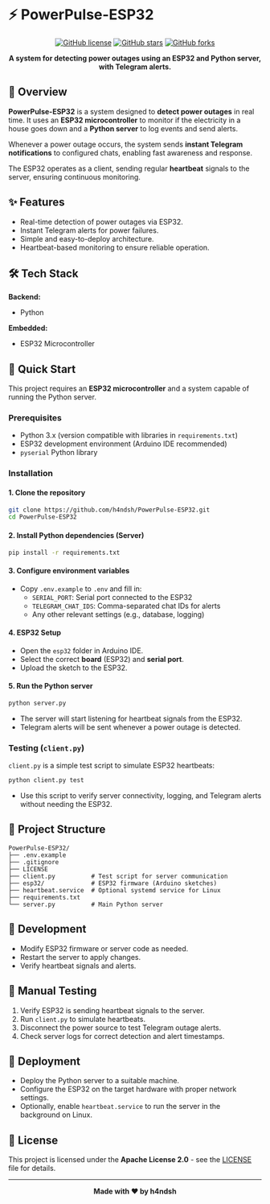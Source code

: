 
# ⚡ PowerPulse-ESP32

<div align="center">

[![GitHub license](https://img.shields.io/github/license/h4ndsh/PowerPulse-ESP32?style=for-the-badge)](LICENSE)
[![GitHub stars](https://img.shields.io/github/stars/h4ndsh/PowerPulse-ESP32?style=for-the-badge)](https://github.com/h4ndsh/PowerPulse-ESP32/stargazers)
[![GitHub forks](https://img.shields.io/github/forks/h4ndsh/PowerPulse-ESP32?style=for-the-badge)](https://github.com/h4ndsh/PowerPulse-ESP32/network)

**A system for detecting power outages using an ESP32 and Python server, with Telegram alerts.**

</div>

## 📖 Overview

**PowerPulse-ESP32** is a system designed to **detect power outages** in real time. It uses an **ESP32 microcontroller** to monitor if the electricity in a house goes down and a **Python server** to log events and send alerts.  

Whenever a power outage occurs, the system sends **instant Telegram notifications** to configured chats, enabling fast awareness and response.  

The ESP32 operates as a client, sending regular **heartbeat** signals to the server, ensuring continuous monitoring.

## ✨ Features

- Real-time detection of power outages via ESP32.
- Instant Telegram alerts for power failures.
- Simple and easy-to-deploy architecture.
- Heartbeat-based monitoring to ensure reliable operation.

## 🛠️ Tech Stack

**Backend:**

- Python

**Embedded:**

- ESP32 Microcontroller

## 🚀 Quick Start

This project requires an **ESP32 microcontroller** and a system capable of running the Python server.

### Prerequisites

- Python 3.x (version compatible with libraries in `requirements.txt`)
- ESP32 development environment (Arduino IDE recommended)
- `pyserial` Python library

### Installation

#### 1. Clone the repository
```bash
git clone https://github.com/h4ndsh/PowerPulse-ESP32.git
cd PowerPulse-ESP32
```

#### 2. Install Python dependencies (Server)
```bash
pip install -r requirements.txt
```

#### 3. Configure environment variables
- Copy `.env.example` to `.env` and fill in:
  - `SERIAL_PORT`: Serial port connected to the ESP32
  - `TELEGRAM_CHAT_IDS`: Comma-separated chat IDs for alerts
  - Any other relevant settings (e.g., database, logging)

#### 4. ESP32 Setup
- Open the `esp32` folder in Arduino IDE.
- Select the correct **board** (ESP32) and **serial port**.
- Upload the sketch to the ESP32.

#### 5. Run the Python server
```bash
python server.py
```
- The server will start listening for heartbeat signals from the ESP32.
- Telegram alerts will be sent whenever a power outage is detected.

### Testing (`client.py`)
`client.py` is a simple test script to simulate ESP32 heartbeats:

```bash
python client.py test
```

- Use this script to verify server connectivity, logging, and Telegram alerts without needing the ESP32.

## 📁 Project Structure

```
PowerPulse-ESP32/
├── .env.example
├── .gitignore
├── LICENSE
├── client.py          # Test script for server communication
├── esp32/             # ESP32 firmware (Arduino sketches)
├── heartbeat.service  # Optional systemd service for Linux
├── requirements.txt
└── server.py          # Main Python server
```

## 🔧 Development

- Modify ESP32 firmware or server code as needed.
- Restart the server to apply changes.
- Verify heartbeat signals and alerts.

## 🧪 Manual Testing

1. Verify ESP32 is sending heartbeat signals to the server.
2. Run `client.py` to simulate heartbeats.
3. Disconnect the power source to test Telegram outage alerts.
4. Check server logs for correct detection and alert timestamps.

## 🚀 Deployment

- Deploy the Python server to a suitable machine.
- Configure the ESP32 on the target hardware with proper network settings.
- Optionally, enable `heartbeat.service` to run the server in the background on Linux.

## 📄 License

This project is licensed under the **Apache License 2.0** - see the [LICENSE](LICENSE) file for details.

---

<div align="center">

**Made with ❤️ by h4ndsh**

</div>
